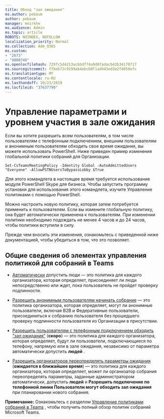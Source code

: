 ```yaml
---
title: Обход "зал ожидания"
ms.author: pebaum
author: pebaum
manager: mnirkhe
ms.audience: Admin
ms.topic: article
ROBOTS: NOINDEX, NOFOLLOW
localization_priority: Normal
ms.collection: Adm_O365
ms.custom:
- "2673"
- "9000740"
ms.openlocfilehash: 729fc5d4213acbbdf74a9d07adacb42b34170717
ms.sourcegitcommit: ffbeb72c9199ab4ebcb0f1ad443ed3e2f4950efc
ms.translationtype: MT
ms.contentlocale: ru-RU
ms.lasthandoff: 10/23/2019
ms.locfileid: "37637790"
---
```

# <a name="control-lobby-settings-and-level-of-participation"></a>Управление параметрами и уровнем участия в зале ожидания

Если вы хотите разрешить всем пользователям, в том числе пользователям с телефонным подключением, внешним пользователям и анонимным пользователям обходить свое время ожидания, вы можете использовать PowerShell. Ниже приведен пример изменения глобальной политики собраний для Организации.

`Set-CsTeamsMeetingPolicy -Identity Global -AutoAdmittedUsers "Everyone" -AllowPSTNUsersToBypassLobby $True`

Для этого командлета в настоящее время требуется использование модуля PowerShell Skype для бизнеса. Чтобы запустить программу установки для использования этого командлета, изучите Управление политиками с помощью PowerShell.

Можно настроить новую политику, которая затем потребуется применить к пользователям. Если вы измените глобальную политику, она будет автоматически применена к пользователям. При изменении политики необходимо подождать не менее 4 часов и до 24 часов, чтобы политики вступили в силу.

Прежде чем вносить эти изменения, ознакомьтесь с приведенной ниже документацией, чтобы убедиться в том, что это позволяет.

## <a name="understanding-teams-meeting-lobby-policy-controls"></a>Общие сведения об элементах управления политикой для собраний в Teams

- [Автоматически](https://docs.microsoft.com/microsoftteams/meeting-policies-in-teams#automatically-admit-people) допустить люди — это политика для каждого организатора, которая определяет, присоединяет ли люди непосредственно или ждет, пока пользователь не пройдет проверку подлинности.

- [Разрешить анонимным пользователям начинать собрание](https://docs.microsoft.com/microsoftteams/meeting-policies-in-teams#allow-anonymous-people-to-start-a-meeting) — это политика организатора, которая определяет, могут ли анонимные пользователи, включая B2B и Федеративные пользователи, присоединиться к собранию пользователя без прошедшего проверку подлинности пользователя из Организации в присутствии.

- [Разрешить пользователям с телефонным подключением обходить "зал ожидания"](https://docs.microsoft.com/en-us/microsoftteams/meeting-policies-in-teams#allow-dial-in-users-to-bypass-the-lobby-coming-soon) (**скоро**) — это политика для каждого организатора, которая определяет, будут ли пользователи, подключающиеся по телефону, напрямую или в зале ожидания, независимо от параметра автоматически допустить **людей** .

- [Разрешить организаторов переопределять параметры ожидания](https://docs.microsoft.com/microsoftteams/meeting-policies-in-teams#allow-organizers-to-override-lobby-settings-coming-soon) (**ожидается в ближайшее время**) — это политика для каждого организатора, которая определяет, может ли организатор собрания переопределять параметры, заданные администратором автоматически, допустить **людей** и **Разрешить подключение по телефонной линии Пользователи могут обходить зал ожидания** при планировании нового собрания.

**Примечание:** Ознакомьтесь с разделом [Управление политиками собраний в Teams](https://docs.microsoft.com/en-us/microsoftteams/meeting-policies-in-teams) , чтобы получить полный обзор политик собраний Microsoft Teams.
